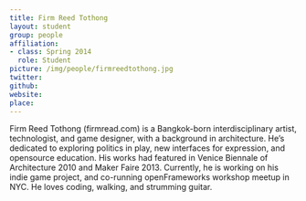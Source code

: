 ```yaml
---
title: Firm Reed Tothong
layout: student
group: people
affiliation:
- class: Spring 2014
  role: Student
picture: /img/people/firmreedtothong.jpg
twitter:
github:
website:
place:
---
```

Firm Reed Tothong (firmread.com) is a Bangkok-born interdisciplinary artist, technologist, and game designer, with a background in architecture. He’s dedicated to exploring politics in play, new interfaces for expression, and opensource education. His works had featured in Venice Biennale of Architecture 2010 and Maker Faire 2013. Currently, he is working on his indie game project, and co-running openFrameworks workshop meetup in NYC. He loves coding, walking, and strumming guitar.